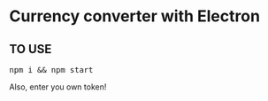 # Currency converter with Electron

## TO USE
<pre>npm i && npm start</pre>

Also, enter you own token!
